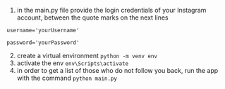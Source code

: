 1. in the main.py file provide the login credentials of your Instagram account, between the quote marks on the next lines

`username='yourUsername' `

`password='yourPassword'`

2. create a virtual environment `python -m venv env`
3. activate the env `env\Scripts\activate`
4. in order to get a list of those who do not follow you back, run the app with the command `python main.py`

